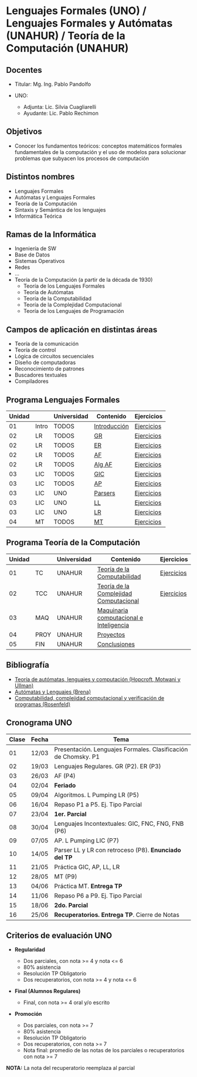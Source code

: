 # Lenguajes Formales (UNO) / Lenguajes Formales y Autómatas (UNAHUR) / Teoría de la Computación (UNAHUR)

## Docentes

* Titular: Mg. Ing. Pablo Pandolfo

* UNO:
  * Adjunta: Lic. Silvia Cuagliarelli
  * Ayudante: Lic. Pablo Rechimon

## Objetivos

* Conocer los fundamentos teóricos: conceptos matemáticos formales fundamentales de la computación y el uso de modelos para solucionar problemas que subyacen los procesos de computación

## Distintos nombres

* Lenguajes Formales
* Autómatas y Lenguajes Formales
* Teoría de la Computación
* Sintaxis y Semántica de los lenguajes
* Informática Teórica

## Ramas de la Informática

* Ingeniería de SW
* Base de Datos
* Sistemas Operativos
* Redes
* ...
* Teoría de la Computación (a partir de la década de 1930)
  * Teoría de los Lenguajes Formales
  * Teoría de Autómatas
  * Teoría de la Computabilidad
  * Teoría de la Complejidad Computacional
  * Teoría de los Lenguajes de Programación

## Campos de aplicación en distintas áreas

* Teoría de la comunicación
* Teoría de control
* Lógica de circuitos secuenciales
* Diseño de computadoras
* Reconocimiento de patrones
* Buscadores textuales
* Compiladores

## Programa Lenguajes Formales

| Unidad | | Universidad | Contenido | Ejercicios |
| -- | -- | -- | -- | -- |
| 01 | Intro | TODOS | [Introducción](doc/01-intro-contenido.md) | [Ejercicios](doc/01-intro-ejercicios.md)   |
| 02 | LR    | TODOS | [GR](doc/02-gr-contenido.md)              | [Ejercicios](doc/02-gr-ejercicios.md)      |
| 02 | LR    | TODOS | [ER](doc/03-er-contenido.md)              | [Ejercicios](doc/03-er-ejercicios.md)      |
| 02 | LR    | TODOS | [AF](doc/04-af-contenido.md)              | [Ejercicios](doc/04-af-ejercicios.md)      |
| 02 | LR    | TODOS | [Alg AF](doc/05-algaf-contenido.md)       | [Ejercicios](doc/05-algaf-ejercicios.md)   |
| 03 | LIC   | TODOS | [GIC](doc/06-gic-contenido.md)            | [Ejercicios](doc/06-gic-ejercicios.md)     |
| 03 | LIC   | TODOS | [AP](doc/07-ap-contenido.md)              | [Ejercicios](doc/07-ap-ejercicios.md)      |
| 03 | LIC   | UNO   | [Parsers](doc/08-parsers-contenido.md)    | [Ejercicios](doc/08-parsers-ejercicios.md) |
| 03 | LIC   | UNO   | [LL](doc/09-asd-contenido.md)             | [Ejercicios](doc/09-asd-ejercicios.md)     |
| 03 | LIC   | UNO   | [LR](doc/10-asa-contenido.md)             | [Ejercicios](doc/10-asa-ejercicios.md)     |
| 04 | MT    | TODOS | [MT](doc/11-mt-contenido.md)              | [Ejercicios](doc/11-mt-ejercicios.md)      |

## Programa Teoría de la Computación

| Unidad | | Universidad | Contenido | Ejercicios |
| -- | -- | -- | -- | -- |
| 01 | TC   | UNAHUR | [Teoría de la Computabilidad](doc/12-comput-contenido.md)            | [Ejercicios](doc/12-comput-ejercicios.md) |
| 02 | TCC  | UNAHUR | [Teoría de la Complejidad Computacional](doc/13-comple-contenido.md) | [Ejercicios](doc/13-comple-ejercicios.md) |
| 03 | MAQ  | UNAHUR | [Maquinaria computacional e Inteligencia](doc/14-maquinaria-computacional.pdf) ||
| 04 | PROY | UNAHUR | [Proyectos](proy/) ||
| 05 | FIN  | UNAHUR | [Conclusiones](doc/15-conclusiones.md) ||

## Bibliografía

* [Teoría de autómatas, lenguajes y computación (Hopcroft, Motwani y Ullman)](biblio/)
* [Autómatas y Lenguajes (Brena)](biblio/)
* [Computabilidad, complejidad computacional y verificación de programas (Rosenfeld)](biblio/)

## Cronograma UNO

| **Clase** | **Fecha** | **Tema** |
| -- | -- | -- |
| 01 | 12/03 | Presentación. Lenguajes Formales. Clasificación de Chomsky. P1 |
| 02 | 19/03 | Lenguajes Regulares. GR (P2). ER (P3) |
| 03 | 26/03 | AF (P4) |
| 04 | 02/04 | **Feriado** |
| 05 | 09/04 | Algoritmos. L Pumping LR (P5) |
| 06 | 16/04 | Repaso P1 a P5. Ej. Tipo Parcial |
| 07 | 23/04 | **1er. Parcial** |
| 08 | 30/04 | Lenguajes Incontextuales: GIC, FNC, FNG, FNB (P6) |
| 09 | 07/05 | AP. L Pumping LIC (P7) |
| 10 | 14/05 | Parser LL y LR con retroceso (P8). **Enunciado del TP** |
| 11 | 21/05 | Práctica GIC, AP, LL, LR |
| 12 | 28/05 | MT (P9) |
| 13 | 04/06 | Práctica MT. **Entrega TP** |
| 14 | 11/06 | Repaso P6 a P9. Ej. Tipo Parcial |
| 15 | 18/06 | **2do. Parcial** |
| 16 | 25/06 | **Recuperatorios. Entrega TP**. Cierre de Notas |

## Criterios de evaluación UNO

* **Regularidad**
  * Dos parciales, con nota >= 4 y nota <= 6
  * 80% asistencia
  * Resolución TP Obligatorio
  * Dos recuperatorios, con nota >= 4 y nota <= 6

* **Final (Alumnos Regulares)**
  * Final, con nota >= 4 oral y/o escrito

* **Promoción**
  * Dos parciales, con nota >= 7
  * 80% asistencia
  * Resolución TP Obligatorio
  * Dos recuperatorios, con nota >= 7
  * Nota final: promedio de las notas de los parciales o recuperatorios con nota >= 7

**NOTA:** La nota del recuperatorio reemplaza al parcial
